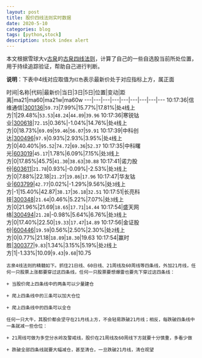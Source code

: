 ```yaml
---
layout: post
title: 股价四线法则实时数据
date: 2020-5-10
categories: blog
tags: [python,stock]
description: stock index alert
---
```



本文根据雪球大v[古泉](https://xueqiu.com/u/7148646888)的[古泉四线法则](https://xueqiu.com/7148646888/130498192)，计算了自己的一些自选股当前所处位置，用于持续追踪验证，帮助自己进行判断。

**说明**：下表中4线对应取值为`红色`表示最新价处于对应指标上方，属正面

时间|名称|代码|最新价|当日|3日|5日|位置|变动|距离|ma21|ma60|ma21w|ma60w
---|---|---|---|---|---|---|---|---
10:17:36|信维通信|[300136](https://xueqiu.com/S/SZ300136)|`59.73`|7.99%|15.77%|17.81%|处`4`线上方|1|29.48%|`53.53`|`48.24`|`44.89`|`39.96`
10:17:36|寒锐钴业|[300618](https://xueqiu.com/S/SZ300618)|`72.15`|0.36%|-1.04%|14.76%|处`4`线上方|0|18.73%|`69.09`|`59.46`|`56.07`|`59.91`
10:17:39|中科创达|[300496](https://xueqiu.com/S/SZ300496)|`97.9`|0.93%|2.93%|3.95%|处`4`线上方|0|40.40%|`95.52`|`74.72`|`69.36`|`52.37`
10:17:35|中科曙光|[603019](https://xueqiu.com/S/SH603019)|`45.17`|1.78%|6.09%|7.15%|处`3`线上方|0|17.85%|45.75|`41.30`|`38.63`|`30.88`
10:17:41|诺力股份|[603611](https://xueqiu.com/S/SH603611)|`21.78`|0.93%|-0.09%|-2.53%|处`3`线上方|0|7.88%|22.18|`21.27`|`19.86`|`17.96`
10:17:47|华友钴业|[603799](https://xueqiu.com/S/SH603799)|`42.77`|0.02%|-1.29%|9.56%|处`3`线上方|-1|15.40%|42.87|`38.17`|`36.18`|`32.51`
10:17:51|长亮科技|[300348](https://xueqiu.com/S/SZ300348)|`21.64`|0.46%|5.22%|7.07%|处`3`线上方|0|21.96%|21.69|`18.65`|`17.71`|`14.44`
10:17:54|盛天网络|[300494](https://xueqiu.com/S/SZ300494)|`21.28`|-0.98%|5.64%|6.76%|处`3`线上方|0|17.40%|22.50|`19.33`|`17.47`|`14.89`
10:17:56|金证股份|[600446](https://xueqiu.com/S/SH600446)|`19.59`|0.56%|2.50%|2.30%|处`2`线上方|0|0.77%|21.18|`18.89`|`18.30`|19.63
10:17:54|赢时胜|[300377](https://xueqiu.com/S/SZ300377)|`9.83`|1.34%|3.15%|5.19%|处`2`线上方|1|-1.33%|10.09|`9.43`|`9.68`|10.75

```
古泉4线法则的精髓如下。抓住21日线、60日线、21周线及60周线等四条线，外加21月线，任何一只股票上涨都要穿过这四条线，任何一只股票要想爆雷也要先下穿过这四条线：

+ 当股价爬上四条线中的两条可以少量建仓

+ 爬上四条线中的三条可以加大仓位

+ 爬上四条线中的四条可以全仓

任何一只大牛，其股价都会坚守在21月线上方，不会轻易跌破21月线；相反，每跌破四条线中一条就减一些仓位：

+ 21周线可做为多空分水岭及警戒线，股价在21周线及60周线下方就要十分慎重，多看少做

+ 跌破全部四条线就要大幅减仓，甚至清仓，一旦跌破21月线，清仓观望
```